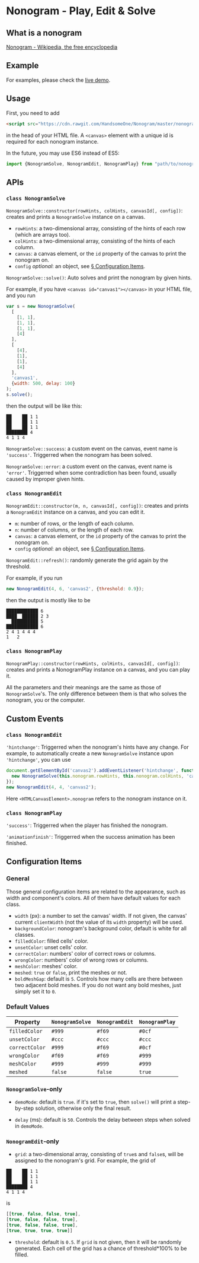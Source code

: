 # Nonogram - Play, Edit & Solve

## What is a nonogram

[Nonogram - Wikipedia, the free encyclopedia](https://en.wikipedia.org/wiki/Nonogram)

## Example

For examples, please check the [live demo](http://handsomeone.github.io/Nonogram).

## Usage

First, you need to add

```html
<script src="https://cdn.rawgit.com/HandsomeOne/Nonogram/master/nonogram.js"></script>
```

in the head of your HTML file. A `<canvas>` element with a unique id is required for each nonogram instance.

In the future, you may use ES6 instead of ES5:
```javascript
import {NonogramSolve, NonogramEdit, NonogramPlay} from "path/to/nonogram.es6.js";
```

## APIs

### `class NonogramSolve`

`NonogramSolve::constructor(rowHints, colHints, canvasId[, config])`: creates and prints a `NonogramSolve` instance on a canvas.

- `rowHints`: a two-dimensional array, consisting of the hints of each row (which are arrays too).
- `colHints`: a two-dimensional array, consisting of the hints of each column.
- `canvas`: a canvas element, or the `id` property of the canvas to print the nonogram on.
- `config` *optional*: an object, see [§ Configuration Items](#configuration-items).

`NonogramSolve::solve()`: Auto solves and print the nonogram by given hints.

For example, if you have `<canvas id="canvas1"></canvas>` in your HTML file, and you run
```javascript
var s = new NonogramSolve(
  [
    [1, 1],
    [1, 1],
    [1, 1],
    [4]
  ],
  [
    [4],
    [1],
    [1],
    [4]
  ],
  'canvas1',
  {width: 500, delay: 100}
);
s.solve();
```
then the output will be like this:
```
██    ██ 1 1
██    ██ 1 1
██    ██ 1 1
████████ 4
4 1 1 4
```

`NonogramSolve::success`: a custom event on the canvas, event name is `'success'`. Triggerred when the nonogram has been solved.

`NonogramSolve::error`: a custom event on the canvas, event name is `'error'`. Triggerred when some contradiction has been found, usually caused by improper given hints.

### `class NonogramEdit`

`NonogramEdit::constructor(m, n, canvasId[, config])`: creates and prints a `NonogramEdit` instance on a canvas, and you can edit it.

- `m`: number of rows, or the length of each column.
- `n`: number of columns, or the length of each row.
- `canvas`: a canvas element, or the `id` property of the canvas to print the nonogram on.
- `config` *optional*: an object, see [§ Configuration Items](#configuration-items).

`NonogramEdit::refresh()`: randomly generate the grid again by the threshold.

For example, if you run
```javascript
new NonogramEdit(4, 6, 'canvas2', {threshold: 0.9});
```
then the output is mostly like to be
```
████████████ 6
████  ██████ 2 3
  ██████████ 5
████████████ 6
2 4 1 4 4 4
1   2
```

### `class NonogramPlay`

`NonogramPlay::constructor(rowHints, colHints, canvasId[, config])`: creates and prints a NonogramPlay instance on a canvas, and you can play it.

All the parameters and their meanings are the same as those of `NonogramSolve`'s. The only difference between them is that who solves the nonogram, you or the computer.

## Custom Events

### `class NonogramEdit`

`'hintchange'`: Triggerred when the nonogram's hints have any change. For example, to automatically create a new `NonogramSolve` instance upon `'hintchange'`, you can use
```javascript
document.getElementById('canvas2').addEventListener('hintchange', function () {
  new NonogramSolve(this.nonogram.rowHints, this.nonogram.colHints, 'canvas1').solve();
});
new NonogramEdit(4, 4, 'canvas2');
```
Here `<HTMLCanvasElement>.nonogram` refers to the nonogram instance on it.

### `class NonogramPlay`

`'success'`: Triggerred when the player has finished the nonogram.

`'animationfinish'`: Triggerred when the success animation has been finished.

## Configuration Items

### General

Those general configuration items are related to the appearance, such as width and component's colors. All of them have default values for each class.
- `width` (px): a number to set the canvas' width. If not given, the canvas' current `clientWidth` (not the value of its `width` property) will be used.
- `backgroundColor`: nonogram's background color, default is white for all classes.
- `filledColor`: filled cells' color.
- `unsetColor`: unset cells' color.
- `correctColor`: numbers' color of correct rows or columns.
- `wrongColor`: numbers' color of wrong rows or columns.
- `meshColor`: meshes' color.
- `meshed`: `true` or `false`, print the meshes or not.
- `boldMeshGap`: default is `5`. Controls how many cells are there between two adjacent bold meshes. If you do not want any bold meshes, just simply set it to `0`.

### Default Values

Property | `NonogramSolve` | `NonogramEdit` | `NonogramPlay`
---------|---------------------|--------------------|-------------------
`filledColor`|`#999`|`#f69`|`#0cf`
`unsetColor`|`#ccc`|`#ccc`|`#ccc`
`correctColor`|`#999`|`#f69`|`#0cf`
`wrongColor`|`#f69`|`#f69`|`#999`
`meshColor`|`#999`|`#999`|`#999`
`meshed`|`false`|`false`|`true`

### `NonogramSolve`-only
- `demoMode`: default is `true`. if it's set to `true`, then `solve()` will print a step-by-step solution, otherwise only the final result.

- `delay` (ms): default is `50`. Controls the delay between steps when solved in `demoMode`.

### `NonogramEdit`-only
- `grid`: a two-dimensional array, consisting of `true`s and `false`s, will be assigned to the nonogram's grid. For example, the grid of
```
██    ██ 1 1
██    ██ 1 1
██    ██ 1 1
████████ 4
4 1 1 4
```
is
```javascript
[[true, false, false, true],
[true, false, false, true],
[true, false, false, true],
[true, true, true, true]]
```

- `threshold`: default is `0.5`. If `grid` is not given, then it will be randomly generated. Each cell of the grid has a chance of threshold*100% to be filled.